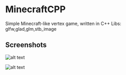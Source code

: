 # MinecraftCPP
Simple Minecraft-like vertex game, written in C++ Libs: glfw,glad,glm,stb_image


## Screenshots ##
![alt text](https://i.imgur.com/yPbsK4n.png)

![alt text](https://i.imgur.com/5eimhMA.png)

